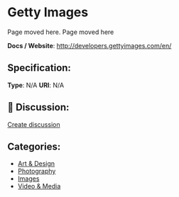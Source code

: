 # Getty Images


Page moved here.  Page moved here

**Docs / Website**: http://developers.gettyimages.com/en/

## Specification:
**Type**:  N/A 
**URI**:  N/A 

## 💬 Discussion:
[Create discussion](link)

## Categories:
- [Art & Design](https://github.com/apis-list/apis-list#art-and-design)
- [Photography](https://github.com/apis-list/apis-list#photography)
- [Images](https://github.com/apis-list/apis-list#images)
- [Video & Media](https://github.com/apis-list/apis-list#video-and-media)





